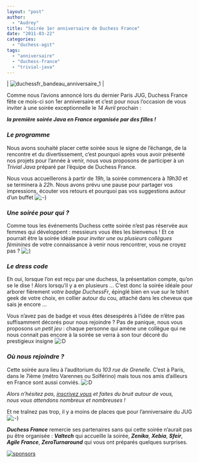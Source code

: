 ```yaml
---
layout: "post"
author: 
  - "Audrey"
title: "Soirée 1er anniversaire de Duchess France"
date: "2011-03-22"
categories: 
  - "duchess-agit"
tags: 
  - "anniversaire"
  - "duchess-france"
  - "trivial-java"
---
```


| ![duchessfr_bandeau_anniversaire_1](/assets/2011/03/2011-03-22-soiree-1er-anniversaire-de-duchess-france/5563638083_316da78efc_o.png) |

Comme nous l’avions annoncé lors du dernier Paris JUG, Duchess France fête ce mois-ci son 1er anniversaire et c’est pour nous l’occasion de vous inviter à une soirée exceptionnelle le _14 Avril_ prochain :

**_la première soirée Java en France organisée par des filles !_**

### _Le programme_

Nous avons souhaité placer cette soirée sous le signe de l’échange, de la rencontre et du divertissement, c’est pourquoi après vous avoir présenté nos projets pour l’année à venir, nous vous proposons de participer à un _Trivial Java_ préparé par l’équipe de Duchess France.

Nous vous accueillerons à partir de _19h_, la soirée commencera à _19h30_ et se terminera à _22h_. Nous avons prévu une pause pour partager vos impressions, écouter vos retours et pourquoi pas vos suggestions autour d’un buffet ![;-)](http://jduchess.org/duchess-france/wp-includes/images/smilies/icon_wink.gif)

### _Une soirée pour qui ?_

Comme tous les événements Duchess cette soirée n’est pas réservée aux femmes qui développent : messieurs vous êtes les bienvenus ! Et ce pourrait être la soirée idéale pour _inviter une ou plusieurs collègues féminines_ de votre connaissance à venir nous rencontrer, vous ne croyez pas ? ![;)](http://jduchess.org/duchess-france/wp-includes/images/smilies/icon_wink.gif)

### _Le dress code_

Eh oui, lorsque l’on est reçu par une duchess, la présentation compte, qu’on se le dise ! Alors lorsqu’il y a en plusieurs … C’est donc la soirée idéale pour arborer fièrement _votre badge DuchessFr_, épinglé bien en vue sur le tshirt geek de votre choix, en collier autour du cou, attaché dans les cheveux que sais je encore …

Vous n’avez pas de badge et vous êtes désespérés à l’idée de n’être pas suffisamment décorés pour nous rejoindre ? Pas de panique, nous vous proposons _un petit jeu_ : chaque personne qui amène une collègue qui ne nous connait pas encore à la soirée se verra à son tour décoré du prestigieux insigne ![:D](http://jduchess.org/duchess-france/wp-includes/images/smilies/icon_biggrin.gif)

### _Où nous rejoindre ?_

Cette soirée aura lieu à l’auditorium du _103 rue de Grenelle_. C’est à Paris, dans le 7ième (métro Varennes ou Solférino) mais tous nos amis d’ailleurs en France sont aussi conviés. ![:D](http://jduchess.org/duchess-france/wp-includes/images/smilies/icon_biggrin.gif)

_Alors n’hésitez pas, [inscrivez vous](http://duchess-france-a-1an.eventbrite.com) et faites du bruit autour de vous,  
nous vous attendons nombreux et nombreuses !_

Et ne traînez pas trop, il y a moins de places que pour l’anniversaire du JUG ![;-)](http://jduchess.org/duchess-france/wp-includes/images/smilies/icon_wink.gif)

_**Duchess France**_ remercie ses partenaires sans qui cette soirée n’aurait pas pu être organisée : **_Valtech_** qui accueille la soirée, _**Zenika**_, _**Xebia**_, _**Sfeir**_, _**Agile France**_, _**ZeroTurnaround**_ qui vous ont préparés quelques surprises.

[![sponsors](/assets/2011/03/2011-03-22-soiree-1er-anniversaire-de-duchess-france/planche-sponsors1.jpg)](http://jduchess.org/duchess-france/files/2011/03/planche-sponsors.jpg)
